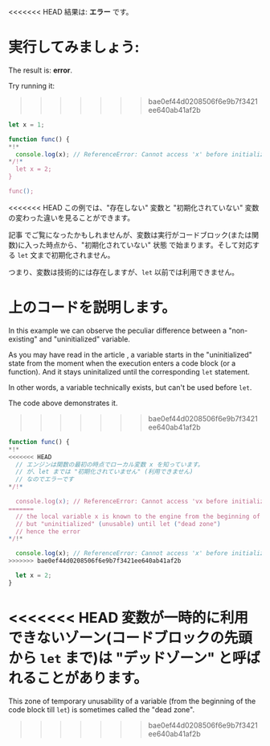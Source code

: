 <<<<<<< HEAD
結果は: **エラー** です。

実行してみましょう:
=======
The result is: **error**.

Try running it:
>>>>>>> bae0ef44d0208506f6e9b7f3421ee640ab41af2b

```js run
let x = 1;

function func() {
*!*
  console.log(x); // ReferenceError: Cannot access 'x' before initialization
*/!*
  let x = 2;
}

func();
```

<<<<<<< HEAD
この例では、"存在しない" 変数と "初期化されていない" 変数の変わった違いを見ることができます。

記事 [](info:closure) でご覧になったかもしれませんが、変数は実行がコードブロック(または関数)に入った時点から、"初期化されていない" 状態 で始まります。そして対応する `let` 文まで初期化されません。

つまり、変数は技術的には存在しますが、`let` 以前では利用できません。

上のコードを説明します。
=======
In this example we can observe the peculiar difference between a "non-existing" and "uninitialized" variable.

As you may have read in the article [](info:closure), a variable starts in the "uninitialized" state from the moment when the execution enters a code block (or a function). And it stays uninitalized until the corresponding `let` statement.

In other words, a variable technically exists, but can't be used before `let`.

The code above demonstrates it.
>>>>>>> bae0ef44d0208506f6e9b7f3421ee640ab41af2b

```js
function func() {
*!*
<<<<<<< HEAD
  // エンジンは関数の最初の時点でローカル変数 x を知っています。
  // が、let までは "初期化されていません" (利用できません)
  // なのでエラーです
*/!*

  console.log(x); // ReferenceError: Cannot access 'vx before initialization
=======
  // the local variable x is known to the engine from the beginning of the function,
  // but "uninitialized" (unusable) until let ("dead zone")
  // hence the error
*/!*

  console.log(x); // ReferenceError: Cannot access 'x' before initialization
>>>>>>> bae0ef44d0208506f6e9b7f3421ee640ab41af2b

  let x = 2;
}
```

<<<<<<< HEAD
変数が一時的に利用できないゾーン(コードブロックの先頭から `let` まで)は "デッドゾーン" と呼ばれることがあります。
=======
This zone of temporary unusability of a variable (from the beginning of the code block till `let`) is sometimes called the "dead zone".
>>>>>>> bae0ef44d0208506f6e9b7f3421ee640ab41af2b
